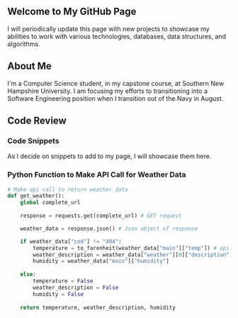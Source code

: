 ## Welcome to My GitHub Page

I will periodically update this page with new projects to showcase my abilities to work with various technologies, databases, data structures, and algorithms.

## About Me

I'm a Computer Science student, in my capstone course, at Southern New Hampshire University. I am focusing my efforts to transitioning into a Software Engineering position when I transition out of the Navy in August.

## Code Review

### Code Snippets

As I decide on snippets to add to my page, I will showcase them here.

### Python Function to Make API Call for Weather Data

```python
# Make api call to return weather data
def get_weather():
    global complete_url
    
    response = requests.get(complete_url) # GET request

    weather_data = response.json() # Json object of response

    if weather_data["cod"] != "404":
        temperature = to_farenheit(weather_data["main"]["temp"]) # api response in kelvin
        weather_description = weather_data["weather"][0]["description"]
	    humidity = weather_data["main"]["humidity"]
		
	else:
		temperature = False
		weather_description = False
		humidity = False
        
    return temperature, weather_description, humidity
```

